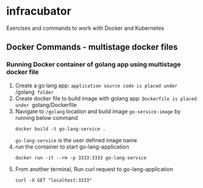 # infracubator
Exercises and commands to work with Docker and Kubernetes

## Docker Commands - multistage docker files

### Running Docker container of golang app using multistage docker file
1. Create a go lang app: `application source code is placed under `/golang` folder`
2. Create docker file to build image with golang app: `Dockerfile is placed under `golang/Dockerfile` `
3. Navigate to `/golang` location and build image `go-service-image` by running below command
   ```
   docker build -t go-lang-service .
   ```
   `go-lang-service` is the user defined image name 
4. run the container to start go-lang-application
    ```
    docker run -it --rm -p 3333:3333 go-lang-service
    ```
5. From another  terminal, Run curl request to go-lang-application
    ```
    curl -X GET "localhost:3333"
    ```